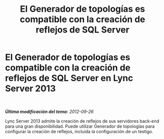 ﻿---
title: "El Generador de topologías es compatible con la creación de reflejos de SQL Server"
TOCTitle: El Generador de topologías es compatible con la creación de reflejos de SQL Server
ms:assetid: 2c1caa73-c707-4e53-ae3f-a100534373fd
ms:mtpsurl: https://technet.microsoft.com/es-es/library/JJ688007(v=OCS.15)
ms:contentKeyID: 49889020
ms.date: 01/07/2017
mtps_version: v=OCS.15
ms.translationtype: HT
---

# El Generador de topologías es compatible con la creación de reflejos de SQL Server en Lync Server 2013

 

_**Última modificación del tema:** 2012-09-26_

Lync Server 2013 admite la creación de reflejos de sus servidores back-end para una gran disponibilidad. Puede utilizar Generador de topologías para configurar la creación de reflejos, incluida la configuración de un testigo.


